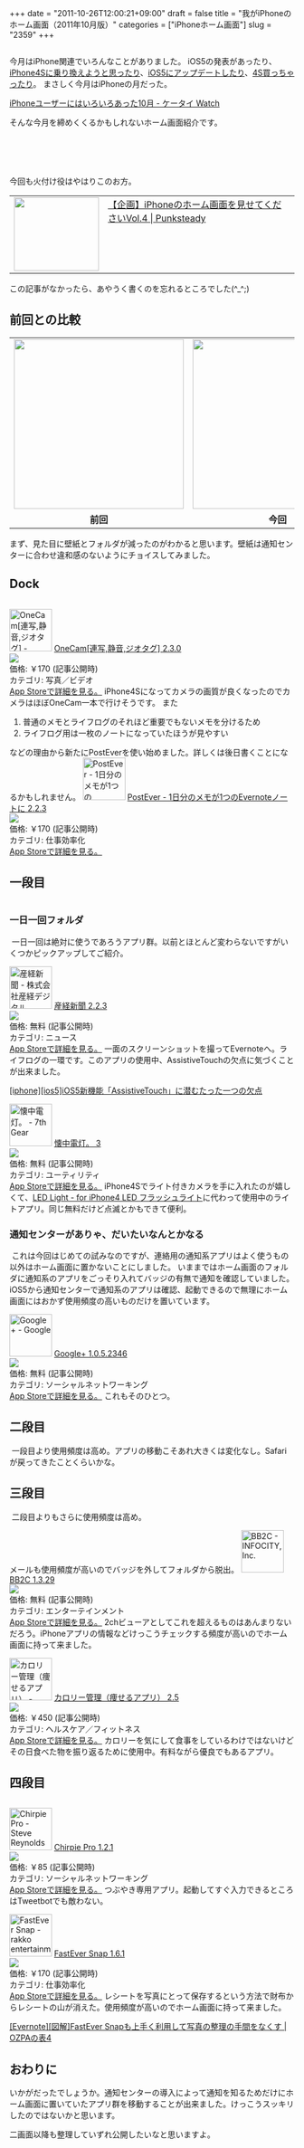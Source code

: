 +++
date = "2011-10-26T12:00:21+09:00"
draft = false
title = "我がiPhoneのホーム画面（2011年10月版）"
categories = ["iPhoneホーム画面"]
slug = "2359"
+++

<a href="https://knk-n.com/images/2011/10/001-4.jpg"><img class="articleImg" src="https://knk-n.com/images/2011/10/001-4.jpg" alt="" width="" height=""/></a>

今月はiPhone関連でいろんなことがありました。
iOS5の発表があったり、<a href="https://knk-n.com/2011/10/08/iphone4s/" target="_blank">iPhone4Sに乗り換えようと思ったり</a>、<a href="https://knk-n.com/2011/10/14/ios5-update_matome/" target="_blank">iOS5にアップデートしたり</a>、<a href="https://knk-n.com/2011/10/18/iphone4s_bough/" target="_blank">4S買っちゃったり</a>。
まさしく今月はiPhoneの月だった。

<a href="http://k-tai.impress.co.jp/docs/column/minna/20111026_485968.html" target="_blank">iPhoneユーザーにはいろいろあった10月 - ケータイ Watch</a><a href="http://b.hatena.ne.jp/entry/http://k-tai.impress.co.jp/docs/column/minna/20111026_485968.html" target="_blank"><img src="http://b.hatena.ne.jp/entry/image/http://k-tai.impress.co.jp/docs/column/minna/20111026_485968.html" alt="" /></a>


そんな今月を締めくくるかもしれないホーム画面紹介です。<!--more--><p style="margin-top: 6em;">

今回も火付け役はやはりこのお方。

<table border="0"><td valign="top" width="150"><a href="http://punksteady.com/2011/10/26/iphone-home4/" target="_blank"><img src="http://capture.heartrails.com/150x130/shadow?http://punksteady.com/2011/10/26/iphone-home4/" alt="" width="150" height="130" /></a></td><td valign="top"><a  href="http://punksteady.com/2011/10/26/iphone-home4/" target="_blank">【企画】iPhoneのホーム画面を見せてくださいVol.4 | Punksteady</a><a href="http://b.hatena.ne.jp/entry/http://punksteady.com/2011/10/26/iphone-home4/" target="_blank"><img src="http://b.hatena.ne.jp/entry/image/http://punksteady.com/2011/10/26/iphone-home4/" alt="" /></a></td></table>

この記事がなかったら、あやうく書くのを忘れるところでした(^_^;)



<h2>前回との比較</h2>
<table>
<tr>
<td>
<a href="https://knk-n.com/images/2011/09/IMG_4342.png"><img class="articleImg" src="https://knk-n.com/images/2011/09/IMG_4342.png" alt="" width="300" height="auto"/></a>
</td>
<td>
<a href="https://knk-n.com/images/2011/10/IMG_4729-1.jpg"><img class="articleImg" src="https://knk-n.com/images/2011/10/IMG_4729-1.jpg" alt="" width="300" height="auto"/></a>
</td>
</tr>
<tr align="center">
<td><strong>前回</strong></td>
<td><strong>今回</strong></td>
</tr>
</table>
まず、見た目に壁紙とフォルダが減ったのがわかると思います。壁紙は通知センターに合わせ違和感のないようにチョイスしてみました。

<h2>Dock</h2>
<a href="https://knk-n.com/images/2011/10/dock.png"><img class="articleImg" src="https://knk-n.com/images/2011/10/dock.png" alt="" width="" height=""/></a>

<a href="http://itunes.apple.com/jp/app/id422845617?mt=8&uo=4" target="new"><img class="appstorehelper_appicn" width="75" height="75" src="http://a3.mzstatic.com/us/r1000/094/Purple/3b/e6/91/mzl.cgfwjjxt.png" alt="OneCam[連写,静音,ジオタグ] - Walker Software"></a>
<a href="http://itunes.apple.com/jp/app/id422845617?mt=8&uo=4" target="new">OneCam[連写,静音,ジオタグ] 2.3.0</a><br>
<a href="http://itunes.apple.com/jp/app/id422845617?mt=8&uo=4" target="itunes_store"><img class="appstorehelper_icn" src="http://ax.phobos.apple.com.edgesuite.net/ja_jp/images/web/linkmaker/badge_appstore-sm.gif" ></a><br>
価格: &#65509;170 (記事公開時)<br>
カテゴリ: 写真／ビデオ<br>
<a href="http://itunes.apple.com/jp/app/id422845617?mt=8&uo=4" target="new">App Storeで詳細を見る。</a>
iPhone4Sになってカメラの画質が良くなったのでカメラはほぼOneCam一本で行けそうです。
また
<ol>
<li>普通のメモとライフログのそれほど重要でもないメモを分けるため</li>
<li>ライフログ用は一枚のノートになっていたほうが見やすい</li>
</ol>
などの理由から新たにPostEverを使い始めました。詳しくは後日書くことになるかもしれません。
<a href="http://itunes.apple.com/jp/app/id422023962?mt=8&uo=4" target="new"><img class="appstorehelper_appicn" width="75" height="75" src="http://a4.mzstatic.com/us/r1000/094/Purple/b3/7a/ec/mzl.vhtptekl.png" alt="PostEver - 1日分のメモが1つのEvernoteノートに - Atech inc."></a>
<a href="http://itunes.apple.com/jp/app/id422023962?mt=8&uo=4" target="new">PostEver - 1日分のメモが1つのEvernoteノートに 2.2.3</a><br>
<a href="http://itunes.apple.com/jp/app/id422023962?mt=8&uo=4" target="itunes_store"><img class="appstorehelper_icn" src="http://ax.phobos.apple.com.edgesuite.net/ja_jp/images/web/linkmaker/badge_appstore-sm.gif" ></a><br>
価格: &#65509;170 (記事公開時)<br>
カテゴリ: 仕事効率化<br>
<a href="http://itunes.apple.com/jp/app/id422023962?mt=8&uo=4" target="new">App Storeで詳細を見る。</a>



<h2>一段目</h2>
<a href="https://knk-n.com/images/2011/10/row1.png"><img class="articleImg" src="https://knk-n.com/images/2011/10/row1.png" alt="" width="" height=""/></a>

<h3>一日一回フォルダ</h3>
<a href="https://knk-n.com/images/2011/10/1perD.jpg"><img class="articleImg" src="https://knk-n.com/images/2011/10/1perD.jpg" alt="" width="" height=""/></a>
一日一回は絶対に使うであろうアプリ群。以前とほとんど変わらないですがいくつかピックアップしてご紹介。

<a href="http://itunes.apple.com/jp/app/id298592032?mt=8&uo=4" target="new"><img class="appstorehelper_appicn" width="75" height="75" src="http://a3.mzstatic.com/us/r1000/022/Purple/44/af/ea/mzl.jpkirxye.jpg" alt="産経新聞 - 株式会社産経デジタル"></a>
<a href="http://itunes.apple.com/jp/app/id298592032?mt=8&uo=4" target="new">産経新聞 2.2.3</a><br>
<a href="http://itunes.apple.com/jp/app/id298592032?mt=8&uo=4" target="itunes_store"><img class="appstorehelper_icn" src="http://ax.phobos.apple.com.edgesuite.net/ja_jp/images/web/linkmaker/badge_appstore-sm.gif" ></a><br>
価格: 無料 (記事公開時)<br>
カテゴリ: ニュース<br>
<a href="http://itunes.apple.com/jp/app/id298592032?mt=8&uo=4" target="new">App Storeで詳細を見る。</a>
一面のスクリーンショットを撮ってEvernoteへ。ライフログの一環です。このアプリの使用中、AssistiveTouchの欠点に気づくことが出来ました。

<a href="https://knk-n.com/2011/10/24/assistive-touch/" target="_blank">[iphone][ios5]iOS5新機能「AssistiveTouch」に潜むたった一つの欠点</a><a href="http://b.hatena.ne.jp/entry/https://knk-n.com/2011/10/24/assistive-touch/" target="_blank"><img src="http://b.hatena.ne.jp/entry/image/https://knk-n.com/2011/10/24/assistive-touch/" alt="" /></a>

<a href="http://itunes.apple.com/jp/app/id380248105?mt=8&uo=4" target="new"><img class="appstorehelper_appicn" width="75" height="75" src="http://a2.mzstatic.com/us/r1000/071/Purple/04/b9/b1/mzl.lslujzwt.png" alt="懐中電灯。 - 7th Gear"></a>
<a href="http://itunes.apple.com/jp/app/id380248105?mt=8&uo=4" target="new">懐中電灯。 3</a><br>
<a href="http://itunes.apple.com/jp/app/id380248105?mt=8&uo=4" target="itunes_store"><img class="appstorehelper_icn" src="http://ax.phobos.apple.com.edgesuite.net/ja_jp/images/web/linkmaker/badge_appstore-sm.gif" ></a><br>
価格: 無料 (記事公開時)<br>
カテゴリ: ユーティリティ<br>
<a href="http://itunes.apple.com/jp/app/id380248105?mt=8&uo=4" target="new">App Storeで詳細を見る。</a>
iPhone4Sでライト付きカメラを手に入れたのが嬉しくて、<a href="http://click.linksynergy.com/fs-bin/click?id=48HB7K3zmMg&subid=0&offerid=94348.1&type=10&tmpid=3910&RD_PARM1=http%3A%2F%2Fitunes.apple.com%2Fjp%2Fapp%2Fled-light-for-iphone4-led%2Fid381699271%3Fmt%3D8%2526uo%3D4" target="_blank">LED Light - for iPhone4 LED フラッシュライト</a>に代わって使用中のライトアプリ。同じ無料だけど点滅とかもできて便利。

<h3>通知センターがありゃ、だいたいなんとかなる</h3>
<a href=""><img class="articleImg" src="https://knk-n.com/images/2011/10/20111014005228.jpg" alt="" width="" height=""/></a>
これは今回はじめての試みなのですが、連絡用の通知系アプリはよく使うもの以外はホーム画面に置かないことにしました。
いままではホーム画面のフォルダに通知系のアプリをごっそり入れてバッジの有無で通知を確認していました。iOS5から通知センターで通知系のアプリは確認、起動できるので無理にホーム画面にはおかず使用頻度の高いものだけを置いています。

<a href="http://itunes.apple.com/jp/app/google/id447119634?mt=8&uo=4" target="new"><img class="appstorehelper_appicn" width="75" height="75" src="http://a2.mzstatic.com/us/r1000/114/Purple/63/28/2b/mzl.hagonqgy.png" alt="Google+ - Google"></a>
<a href="http://itunes.apple.com/jp/app/google/id447119634?mt=8&uo=4" target="new">Google+ 1.0.5.2346</a><br>
<a href="http://itunes.apple.com/jp/app/google/id447119634?mt=8&uo=4" target="itunes_store"><img class="appstorehelper_icn" src="http://ax.phobos.apple.com.edgesuite.net/ja_jp/images/web/linkmaker/badge_appstore-sm.gif" ></a><br>
価格: 無料 (記事公開時)<br>
カテゴリ: ソーシャルネットワーキング<br>
<a href="http://itunes.apple.com/jp/app/google/id447119634?mt=8&uo=4" target="new">App Storeで詳細を見る。</a>
これもそのひとつ。

<h2>二段目</h2>
<a href="https://knk-n.com/images/2011/10/row2.jpg"><img class="articleImg" src="https://knk-n.com/images/2011/10/row2.jpg" alt="" width="" height=""/></a>
一段目より使用頻度は高め。アプリの移動こそあれ大きくは変化なし。Safariが戻ってきたことくらいかな。

<h2>三段目</h2>
<a href="https://knk-n.com/images/2011/10/row3-1.jpg"><img class="articleImg" src="https://knk-n.com/images/2011/10/row3-1.jpg" alt="" width="" height=""/></a>
二段目よりもさらに使用頻度は高め。

メールも使用頻度が高いのでバッジを外してフォルダから脱出。
<a href="http://itunes.apple.com/jp/app/bb2c/id298820042?mt=8&uo=4" target="new"><img class="appstorehelper_appicn" width="75" height="75" src="http://a3.mzstatic.com/us/r1000/079/Purple/5d/91/64/mzl.snvzjaba.png" alt="BB2C - INFOCITY, Inc."></a>
<a href="http://itunes.apple.com/jp/app/bb2c/id298820042?mt=8&uo=4" target="new">BB2C 1.3.29</a><br>
<a href="http://itunes.apple.com/jp/app/bb2c/id298820042?mt=8&uo=4" target="itunes_store"><img class="appstorehelper_icn" src="http://ax.phobos.apple.com.edgesuite.net/ja_jp/images/web/linkmaker/badge_appstore-sm.gif" ></a><br>
価格: 無料 (記事公開時)<br>
カテゴリ: エンターテインメント<br>
<a href="http://itunes.apple.com/jp/app/bb2c/id298820042?mt=8&uo=4" target="new">App Storeで詳細を見る。</a>
2chビューアとしてこれを超えるものはあんまりないだろう。iPhoneアプリの情報などけっこうチェックする頻度が高いのでホーム画面に持って来ました。

<a href="http://itunes.apple.com/jp/app/id382045106?mt=8&uo=4" target="new"><img class="appstorehelper_appicn" width="75" height="75" src="http://a5.mzstatic.com/us/r1000/108/Purple/5e/fa/dd/mzl.edbnefds.jpg" alt="カロリー管理（痩せるアプリ） - Soohyun Park"></a>
<a href="http://itunes.apple.com/jp/app/id382045106?mt=8&uo=4" target="new">カロリー管理（痩せるアプリ） 2.5</a><br>
<a href="http://itunes.apple.com/jp/app/id382045106?mt=8&uo=4" target="itunes_store"><img class="appstorehelper_icn" src="http://ax.phobos.apple.com.edgesuite.net/ja_jp/images/web/linkmaker/badge_appstore-sm.gif" ></a><br>
価格: &#65509;450 (記事公開時)<br>
カテゴリ: ヘルスケア／フィットネス<br>
<a href="http://itunes.apple.com/jp/app/id382045106?mt=8&uo=4" target="new">App Storeで詳細を見る。</a>
カロリーを気にして食事をしているわけではないけどその日食べた物を振り返るために使用中。有料ながら優良でもあるアプリ。
<h2>四段目</h2>
<a href="https://knk-n.com/images/2011/10/row4.jpg"><img class="articleImg" src="https://knk-n.com/images/2011/10/row4.jpg" alt="" width="" height=""/></a>

<a href="http://itunes.apple.com/jp/app/chirpie-pro/id354052557?mt=8&uo=4" target="new"><img class="appstorehelper_appicn" width="75" height="75" src="http://a1.mzstatic.com/us/r1000/050/Purple/71/20/89/mzi.pzfoshug.png" alt="Chirpie Pro - Steve Reynolds"></a>
<a href="http://itunes.apple.com/jp/app/chirpie-pro/id354052557?mt=8&uo=4" target="new">Chirpie Pro 1.2.1</a><br>
<a href="http://itunes.apple.com/jp/app/chirpie-pro/id354052557?mt=8&uo=4" target="itunes_store"><img class="appstorehelper_icn" src="http://ax.phobos.apple.com.edgesuite.net/ja_jp/images/web/linkmaker/badge_appstore-sm.gif" ></a><br>
価格: &#65509;85 (記事公開時)<br>
カテゴリ: ソーシャルネットワーキング<br>
<a href="http://itunes.apple.com/jp/app/chirpie-pro/id354052557?mt=8&uo=4" target="new">App Storeで詳細を見る。</a>
つぶやき専用アプリ。起動してすぐ入力できるところはTweetbotでも敵わない。

<a href="http://itunes.apple.com/jp/app/fastever-snap/id386955086?mt=8&uo=4" target="new"><img class="appstorehelper_appicn" width="75" height="75" src="http://a3.mzstatic.com/us/r1000/087/Purple/a6/a5/49/mzl.iwmwweqn.png" alt="FastEver Snap - rakko entertainment"></a>
<a href="http://itunes.apple.com/jp/app/fastever-snap/id386955086?mt=8&uo=4" target="new">FastEver Snap 1.6.1</a><br>
<a href="http://itunes.apple.com/jp/app/fastever-snap/id386955086?mt=8&uo=4" target="itunes_store"><img class="appstorehelper_icn" src="http://ax.phobos.apple.com.edgesuite.net/ja_jp/images/web/linkmaker/badge_appstore-sm.gif" ></a><br>
価格: &#65509;170 (記事公開時)<br>
カテゴリ: 仕事効率化<br>
<a href="http://itunes.apple.com/jp/app/fastever-snap/id386955086?mt=8&uo=4" target="new">App Storeで詳細を見る。</a>
レシートを写真にとって保存するという方法で財布からレシートの山が消えた。使用頻度が高いのでホーム画面に持って来ました。

<a href="http://ozpa-h4.com/2011/08/05/fasteversnap_shashin_seiri/" target="_blank">[Evernote][図解]FastEver Snapも上手く利用して写真の整理の手間をなくす | OZPAの表4</a><a href="http://b.hatena.ne.jp/entry/http://ozpa-h4.com/2011/08/05/fasteversnap_shashin_seiri/" target="_blank"><img src="http://b.hatena.ne.jp/entry/image/http://ozpa-h4.com/2011/08/05/fasteversnap_shashin_seiri/" alt="" /></a>

<h2>おわりに</h2>
いかがだったでしょうか。通知センターの導入によって通知を知るためだけにホーム画面に置いていたアプリ群を移動することが出来ました。けっこうスッキリしたのではないかと思います。

二画面以降も整理していずれ公開したいなと思いますよ。
